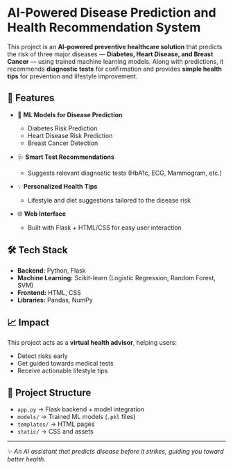 # AI-Powered Disease Prediction and Health Recommendation System

This project is an **AI-powered preventive healthcare solution** that predicts the risk of three major diseases — **Diabetes, Heart Disease, and Breast Cancer** — using trained machine learning models. Along with predictions, it recommends **diagnostic tests** for confirmation and provides **simple health tips** for prevention and lifestyle improvement.

## 🚀 Features

* 🧠 **ML Models for Disease Prediction**

  * Diabetes Risk Prediction
  * Heart Disease Risk Prediction
  * Breast Cancer Detection
* 🩺 **Smart Test Recommendations**

  * Suggests relevant diagnostic tests (HbA1c, ECG, Mammogram, etc.)
* 💡 **Personalized Health Tips**

  * Lifestyle and diet suggestions tailored to the disease risk
* 🌐 **Web Interface**

  * Built with Flask + HTML/CSS for easy user interaction

## 🛠️ Tech Stack

* **Backend:** Python, Flask
* **Machine Learning:** Scikit-learn (Logistic Regression, Random Forest, SVM)
* **Frontend:** HTML, CSS
* **Libraries:** Pandas, NumPy

## 📈 Impact

This project acts as a **virtual health advisor**, helping users:

* Detect risks early
* Get guided towards medical tests
* Receive actionable lifestyle tips

## 📂 Project Structure

* `app.py` → Flask backend + model integration
* `models/` → Trained ML models (`.pkl` files)
* `templates/` → HTML pages
* `static/` → CSS and assets

---

✨ *An AI assistant that predicts disease before it strikes, guiding you toward better health.*
